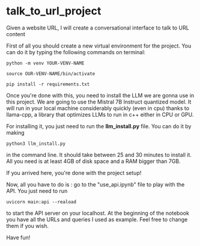 # talk_to_url_project
Given a website URL, I will create a conversational interface to talk to URL content

First of all you should create a new virtual environment for the project. You can do it by typing the following commands on terminal:

`python -m venv YOUR-VENV-NAME`

`source OUR-VENV-NAME/bin/activate`

`pip install -r requirements.txt`

Once you're done with this, you need to install the LLM we are gonna use in this project. We are going to use the Mistral 7B Instruct quantized model. It will run in your local machine considerably quickly (even in cpu) thanks to llama-cpp, a library that optimizes LLMs to run in c++ either in CPU or GPU.

For installing it, you just need to run the **llm_install.py** file. You can do it by making 

`python3 llm_install.py`

in the command line. It should take between 25 and 30 minutes to install it. All you need is at least 4GB of disk space and a RAM bigger than 7GB. 

If you arrived here, you're done with the project setup! 

Now, all you have to do is : go to the "use_api.ipynb" file to play with the API. You just need to run

`uvicorn main:api --reaload` 

to start the API server on your localhost.  At the beginning of the notebook you have all the URLs and queries I used as example. Feel free to change them if you wish. 

Have fun!